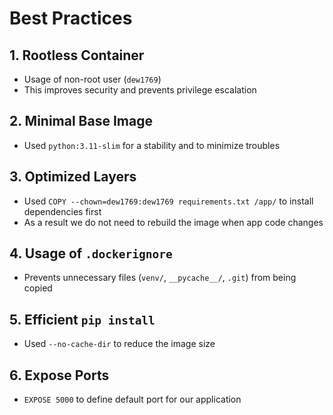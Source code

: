 # **Best Practices**

## 1. Rootless Container
- Usage of non-root user (`dew1769`)
- This improves security and prevents privilege escalation

## 2. Minimal Base Image
- Used `python:3.11-slim` for a stability and to minimize troubles

## 3. Optimized Layers
- Used `COPY --chown=dew1769:dew1769 requirements.txt /app/` to install dependencies first
- As a result we do not need to rebuild the image when app code changes

## 4. Usage of `.dockerignore`
- Prevents unnecessary files (`venv/`, `__pycache__/`, `.git`) from being copied

## 5. Efficient `pip install`
- Used `--no-cache-dir` to reduce the image size

## 6. Expose Ports
- `EXPOSE 5000` to define default port for our application